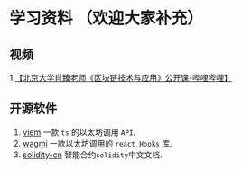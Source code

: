 # 学习资料 （欢迎大家补充）

## 视频

1.[【北京大学肖臻老师《区块链技术与应用》公开课-哔哩哔哩】](https://b23.tv/x3OH9x9)

## 开源软件

1. [viem](https://github.com/wevm/viem) 一款 `ts` 的以太坊调用 `API`.
2. [wagmi](https://github.com/wevm/wagmi) 一款以太坊调用的 `react Hooks` 库.
2. [solidity-cn](https://solidity-cn.readthedocs.io/zh/develop/introduction-to-smart-contracts.html) 智能合约`solidity`中文文档.
